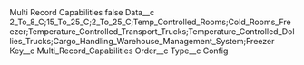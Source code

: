 <?xml version="1.0" encoding="UTF-8"?>
<CustomMetadata xmlns="http://soap.sforce.com/2006/04/metadata" xmlns:xsi="http://www.w3.org/2001/XMLSchema-instance" xmlns:xsd="http://www.w3.org/2001/XMLSchema">
    <label>Multi Record Capabilities</label>
    <protected>false</protected>
    <values>
        <field>Data__c</field>
        <value xsi:type="xsd:string">2_To_8_C;15_To_25_C;2_To_25_C;Temp_Controlled_Rooms;Cold_Rooms_Freezer;Temperature_Controlled_Transport_Trucks;Temperature_Controlled_Dollies_Trucks;Cargo_Handling_Warehouse_Management_System;Freezer</value>
    </values>
    <values>
        <field>Key__c</field>
        <value xsi:type="xsd:string">Multi_Record_Capabilities</value>
    </values>
    <values>
        <field>Order__c</field>
        <value xsi:nil="true"/>
    </values>
    <values>
        <field>Type__c</field>
        <value xsi:type="xsd:string">Config</value>
    </values>
</CustomMetadata>
